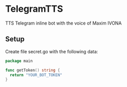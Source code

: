 # TelegramTTS
TTS Telegram inline bot with the voice of Maxim IVONA
## Setup
Create file secret.go with the following data:
```go
package main

func getToken() string {
  return "YOUR_BOT_TOKEN"
}
```
